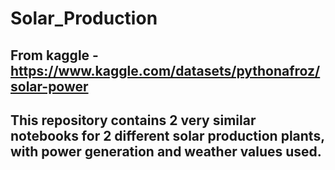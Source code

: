 # Solar_Production 

## From kaggle - https://www.kaggle.com/datasets/pythonafroz/solar-power 

## This repository contains 2 very similar notebooks for 2 different solar production plants, with power generation and weather values used.
